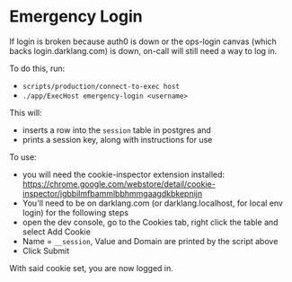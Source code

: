 # Emergency Login

If login is broken because auth0 is down or the ops-login canvas (which backs
login.darklang.com) is down, on-call will still need a way to log in.

To do this, run:

- `scripts/production/connect-to-exec host`
- `./app/ExecHost emergency-login <username>`

This will:

- inserts a row into the `session` table in postgres and
- prints a session key, along with instructions for use

To use:

- you will need the cookie-inspector extension installed:
  https://chrome.google.com/webstore/detail/cookie-inspector/jgbbilmfbammlbbhmmgaagdkbkepnijn
- You'll need to be on darklang.com (or darklang.localhost, for local env login) for the following steps
- open the dev console, go to the Cookies tab, right click the table and select
  Add Cookie
- Name = `__session`, Value and Domain are printed by the script above
- Click Submit

With said cookie set, you are now logged in.
